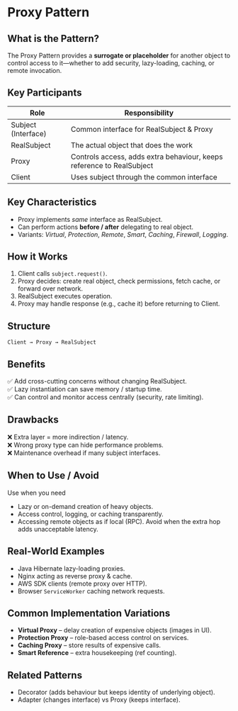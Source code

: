 # Proxy Pattern

## What is the Pattern?
The Proxy Pattern provides a **surrogate or placeholder** for another object to control access to it—whether to add security, lazy-loading, caching, or remote invocation.

## Key Participants
| Role | Responsibility |
|------|---------------|
| Subject (Interface) | Common interface for RealSubject & Proxy |
| RealSubject | The actual object that does the work |
| Proxy | Controls access, adds extra behaviour, keeps reference to RealSubject |
| Client | Uses subject through the common interface |

## Key Characteristics
- Proxy implements *same* interface as RealSubject.
- Can perform actions **before / after** delegating to real object.
- Variants: *Virtual*, *Protection*, *Remote*, *Smart*, *Caching*, *Firewall*, *Logging*.

## How it Works
1. Client calls `subject.request()`.
2. Proxy decides: create real object, check permissions, fetch cache, or forward over network.
3. RealSubject executes operation.
4. Proxy may handle response (e.g., cache it) before returning to Client.

## Structure
```
Client → Proxy → RealSubject
```

## Benefits
✅ Add cross-cutting concerns without changing RealSubject.  
✅ Lazy instantiation can save memory / startup time.  
✅ Can control and monitor access centrally (security, rate limiting).

## Drawbacks
❌ Extra layer = more indirection / latency.  
❌ Wrong proxy type can hide performance problems.  
❌ Maintenance overhead if many subject interfaces.

## When to Use / Avoid
Use when you need
- Lazy or on-demand creation of heavy objects.
- Access control, logging, or caching transparently.
- Accessing remote objects as if local (RPC).
Avoid when the extra hop adds unacceptable latency.

## Real-World Examples
- Java Hibernate lazy-loading proxies.
- Nginx acting as reverse proxy & cache.
- AWS SDK clients (remote proxy over HTTP).
- Browser `ServiceWorker` caching network requests.

## Common Implementation Variations
- **Virtual Proxy** – delay creation of expensive objects (images in UI).
- **Protection Proxy** – role-based access control on services.
- **Caching Proxy** – store results of expensive calls.
- **Smart Reference** – extra housekeeping (ref counting).

## Related Patterns
- Decorator (adds behaviour but keeps identity of underlying object).
- Adapter (changes interface) vs Proxy (keeps interface). 